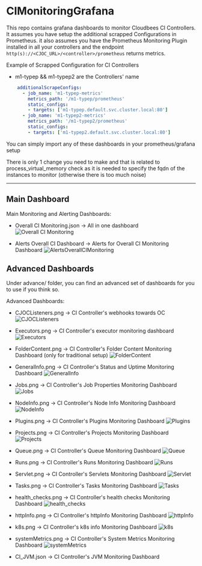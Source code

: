 # CIMonitoringGrafana

This repo contains grafana dashboards to monitor Cloudbees CI Controllers.
It assumes you have setup the additional scrapped Configurations in Prometheus.
it also assumes you have the Prometheus Monitoring Plugin installed in all your controllers and the endpoint
`http(s)://<CJOC_URL>/<controller>/prometheus` returns metrics.

Example of Scrapped Configuration for CI Controllers
- m1-typep && m1-typep2 are the Controllers' name
```yaml
    additionalScrapeConfigs:
      - job_name: 'm1-typep-metrics'
        metrics_path: '/m1-typep/prometheus'
        static_configs:
        - targets: ['m1-typep.default.svc.cluster.local:80']
      - job_name: 'm1-typep2-metrics'
        metrics_path: '/m1-typep2/prometheus'
        static_configs:
        - targets: ['m1-typep2.default.svc.cluster.local:80']
```

You can simply import any of these dashboards in your prometheus/grafana setup

There is only 1 change you need to make and that is related to process_virtual_memory check as it is needed to specify the fqdn of the instances to monitor (otherwise there is too much noise)

---

## Main Dashboard 

Main Monitoring and Alerting Dashboards:
- Overall CI Monitoring.json -> All in one dashboard
![Overall CI Monitoring](./screenshots/OverallDashboard.png "CJOCListeners")

- Alerts Overall CI Dashboard -> Alerts for Overall CI Monitoring Dashboard
![AlertsOverallCIMonitoring](./screenshots/AlertsOverallCIMonitoring.png "AlertsOverallDashboard") 

## Advanced Dashboards
Under advance/ folder, you can find an advanced set of dashboards for you to use if you think so.

Advanced Dashboards:
- CJOCListeners.png -> CI Controller's webhooks towards OC
![CJOCListeners](./screenshots/CJOCListeners.png "CJOCListeners")

- Executors.png -> CI Controller's executor monitoring dashboard
![Executors](./screenshots/Executors.png "Executors")

- FolderContent.png -> CI Controller's Folder Content Monitoring Dashboard (only for traditional setup)
![FolderContent](./screenshots/FolderContent.png "FolderContent")

- GeneralInfo.png -> CI Controller's Status and Uptime Monitoring Dashboard
![GeneralInfo](./screenshots/GeneralInfo.png "GeneralInfo")

- Jobs.png -> CI Controller's Job Properties Monitoring Dashboard
![Jobs](./screenshots/Jobs.png "Jobs")

- NodeInfo.png -> CI Controller's Node Info Monitoring Dashboard
![NodeInfo](./screenshots/NodeInfo.png "NodeInfo")

- Plugins.png -> CI Controller's Plugins Monitoring Dashboard
![Plugins](./screenshots/Plugins.png "Plugins")

- Projects.png -> CI Controller's Projects Monitoring Dashboard
![Projects](./screenshots/Projects.png "Projects")

- Queue.png -> CI Controller's Queue  Monitoring Dashboard
![Queue](./screenshots/Queue.png "Queue")

- Runs.png -> CI Controller's Runs Monitoring Dashboard
![Runs](./screenshots/Runs.png "Runs")

- Servlet.png -> CI Controller's Servlets Monitoring Dashboard
![Servlet](./screenshots/Servlet.png "Servlet")

- Tasks.png -> CI Controller's Tasks  Monitoring Dashboard
![Tasks](./screenshots/Tasks.png "Tasks")

- health_checks.png -> CI Controller's health checks Monitoring Dashboard
![health_checks](./screenshots/health_checks.png "health_checks")

- httpInfo.png -> CI Controller's httpInfo Monitoring Dashboard
![httpInfo](./screenshots/httpInfo.png "httpInfo")

- k8s.png -> CI Controller's k8s info Monitoring Dashboard
![k8s](./screenshots/k8s.png "k8s")

- systemMetrics.png -> CI Controller's System Metrics Monitoring Dashboard
![systemMetrics](./screenshots/systemMetrics.png "systemMetrics")

- CI_JVM.json -> CI Controller's JVM Monitoring Dashboard
